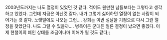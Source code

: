 2003년도까지는 나도 열정이 있었던 것 같다. 적어도 웬만한 남들보다는 그렇다고 생각하고 있었다. 그런데 지금은 아닌것 같다. 내가 그렇게 싫어하던 열정이 없는 사람이 되어가는 것 같다. 노랫말에도 나오는 그런....
강희는 이번 설날을 기점으로 다시 그런 열정을 찾았단다. 나도 그럴 수 있을까.... 병특이든 군대든 얼른 결정이 났으면 좋겠다. 이제 현철이의 폐인 상태를 조금이나마 이해가 될 것도 같다;;
